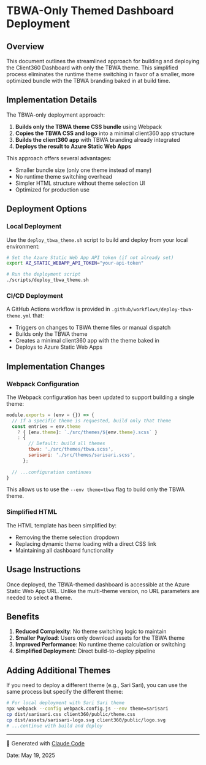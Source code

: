 # TBWA-Only Themed Dashboard Deployment

## Overview

This document outlines the streamlined approach for building and deploying the Client360 Dashboard with only the TBWA theme. This simplified process eliminates the runtime theme switching in favor of a smaller, more optimized bundle with the TBWA branding baked in at build time.

## Implementation Details

The TBWA-only deployment approach:

1. **Builds only the TBWA theme CSS bundle** using Webpack
2. **Copies the TBWA CSS and logo** into a minimal client360 app structure
3. **Builds the client360 app** with TBWA branding already integrated
4. **Deploys the result to Azure Static Web Apps**

This approach offers several advantages:
- Smaller bundle size (only one theme instead of many)
- No runtime theme switching overhead
- Simpler HTML structure without theme selection UI
- Optimized for production use

## Deployment Options

### Local Deployment

Use the `deploy_tbwa_theme.sh` script to build and deploy from your local environment:

```bash
# Set the Azure Static Web App API token (if not already set)
export AZ_STATIC_WEBAPP_API_TOKEN="your-api-token"

# Run the deployment script
./scripts/deploy_tbwa_theme.sh
```

### CI/CD Deployment

A GitHub Actions workflow is provided in `.github/workflows/deploy-tbwa-theme.yml` that:
- Triggers on changes to TBWA theme files or manual dispatch
- Builds only the TBWA theme
- Creates a minimal client360 app with the theme baked in
- Deploys to Azure Static Web Apps

## Implementation Changes

### Webpack Configuration

The Webpack configuration has been updated to support building a single theme:

```js
module.exports = (env = {}) => {
  // If a specific theme is requested, build only that theme
  const entries = env.theme 
    ? { [env.theme]: `./src/themes/${env.theme}.scss` }
    : {
        // Default: build all themes
        tbwa: './src/themes/tbwa.scss',
        sarisari: './src/themes/sarisari.scss',
      };
  
  // ...configuration continues
}
```

This allows us to use the `--env theme=tbwa` flag to build only the TBWA theme.

### Simplified HTML

The HTML template has been simplified by:
- Removing the theme selection dropdown
- Replacing dynamic theme loading with a direct CSS link
- Maintaining all dashboard functionality

## Usage Instructions

Once deployed, the TBWA-themed dashboard is accessible at the Azure Static Web App URL. Unlike the multi-theme version, no URL parameters are needed to select a theme.

## Benefits

1. **Reduced Complexity**: No theme switching logic to maintain
2. **Smaller Payload**: Users only download assets for the TBWA theme
3. **Improved Performance**: No runtime theme calculation or switching
4. **Simplified Deployment**: Direct build-to-deploy pipeline

## Adding Additional Themes

If you need to deploy a different theme (e.g., Sari Sari), you can use the same process but specify the different theme:

```bash
# For local deployment with Sari Sari theme
npx webpack --config webpack.config.js --env theme=sarisari
cp dist/sarisari.css client360/public/theme.css
cp dist/assets/sarisari-logo.svg client360/public/logo.svg
# ...continue with build and deploy
```

---

🤖 Generated with [Claude Code](https://claude.ai/code)

Date: May 19, 2025